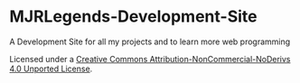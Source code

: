 # MJRLegends-Development-Site
A Development Site for all my projects and to learn more web programming

Licensed under a [Creative Commons Attribution-NonCommercial-NoDerivs 4.0 Unported License](http://creativecommons.org/licenses/by-nc-nd/4.0/deed.en_US).
